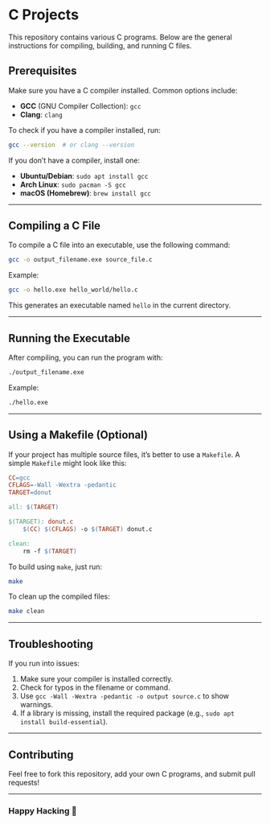 # C Projects

This repository contains various C programs. Below are the general instructions for compiling, building, and running C files.

## Prerequisites

Make sure you have a C compiler installed. Common options include:

- **GCC** (GNU Compiler Collection): `gcc`
- **Clang**: `clang`

To check if you have a compiler installed, run:

```sh
gcc --version  # or clang --version
```

If you don’t have a compiler, install one:

- **Ubuntu/Debian**: `sudo apt install gcc`
- **Arch Linux**: `sudo pacman -S gcc`
- **macOS (Homebrew)**: `brew install gcc`

---

## Compiling a C File

To compile a C file into an executable, use the following command:

```sh
gcc -o output_filename.exe source_file.c
```

Example:

```sh
gcc -o hello.exe hello_world/hello.c
```

This generates an executable named `hello` in the current directory.

---

## Running the Executable

After compiling, you can run the program with:

```sh
./output_filename.exe
```

Example:

```sh
./hello.exe
```

---

## Using a Makefile (Optional)

If your project has multiple source files, it’s better to use a `Makefile`. A simple `Makefile` might look like this:

```makefile
CC=gcc
CFLAGS=-Wall -Wextra -pedantic
TARGET=donut

all: $(TARGET)

$(TARGET): donut.c
	$(CC) $(CFLAGS) -o $(TARGET) donut.c

clean:
	rm -f $(TARGET)
```

To build using `make`, just run:

```sh
make
```

To clean up the compiled files:

```sh
make clean
```

---

## Troubleshooting

If you run into issues:

1. Make sure your compiler is installed correctly.
2. Check for typos in the filename or command.
3. Use `gcc -Wall -Wextra -pedantic -o output source.c` to show warnings.
4. If a library is missing, install the required package (e.g., `sudo apt install build-essential`).

---

## Contributing

Feel free to fork this repository, add your own C programs, and submit pull requests!

---

### Happy Hacking 🎉

